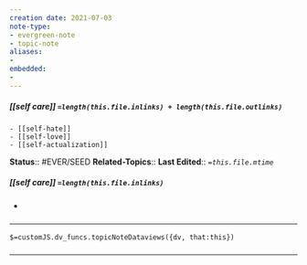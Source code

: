 ```yaml
---
creation date: 2021-07-03
note-type: 
- evergreen-note
- topic-note
aliases:
- 
embedded:
- 
---
```

 
##### [[self care]] `=length(this.file.inlinks) + length(this.file.outlinks)`
	- [[self-hate]]
	- [[self-love]]
	- [[self-actualization]]

**Status**:: #EVER/SEED 
**Related-Topics**:: 
**Last Edited**:: *`=this.file.mtime`*
##### [[self care]] `=length(this.file.inlinks)` 
- 

### <hr class="dataviews"/>

`$=customJS.dv_funcs.topicNoteDataviews({dv, that:this})`


### <hr class="references"/>